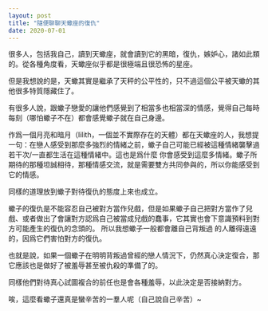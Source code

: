 ```yaml
---
layout: post
title: "隨便聊聊天蠍座的復仇"
date: 2020-07-01
---
```


很多人，包括我自己，讀到天蠍座，就會讀到它的黑暗，復仇，嫉妒心，諸如此類的。從各種角度看，天蠍座似乎都是很極端且很恐怖的星座。

但是我想說的是，天蠍其實是繼承了天秤的公平性的，只不過這個公平被天蠍的其他很多特質隱藏住了。

有很多人說，跟蠍子戀愛的讓他們感覺到了相當多也相當深的情感，覺得自己每時每刻（哪怕蠍子不在）都會感覺蠍子就在自己身邊。

作爲一個月亮和暗月（lilith，一個並不實際存在的天體）都在天蠍座的人，我想提一句：在戀人感受到那麼多強烈的情緒之前，蠍子自己可能已經被這種情緒襲擊過若干次/一直都生活在這種情緒中。這也是爲什麼
你會感受到這麼多情緒。蠍子所期待的那種坦誠相待，那種情感交流，就是需要雙方共同參與的，所以你能感受到它的情感。

同樣的道理放到蠍子對待復仇的態度上來也成立。

蠍子的復仇是不能容忍自己被對方當作兒戲，但是如果蠍子自己把對方當作了兒戲、或者做出了會讓對方認爲自己被當成兒戲的蠢事，它其實也會下意識預料到對方可能產生的復仇的念頭的。
所以我想蠍子一般都會離自己背叛過
的人離得遠遠的，因爲它們害怕對方的復仇。

也就是說，如果一個蠍子在明明背叛過曾經的戀人情況下，仍然真心決定復合，那它應該也是做好了被羞辱甚至被仇殺的準備了的。

同樣他們對待真心試圖複合的前任也是會各種羞辱，以此決定是否接納對方。

唉，這麼看蠍子還真是蠻辛苦的一羣人呢（自己說自己辛苦）~
